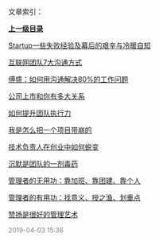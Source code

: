 文章索引：


**[上一级目录](//index.md)**

[Startup一些失败经验及幕后的艰辛与冷暖自知](/团队/Startup一些失败经验及幕后的艰辛与冷暖自知.md)

[互联网团队7大沟通方式](/团队/互联网团队7大沟通方式.md)

[傅盛：如何用沟通解决80%的工作问题](/团队/傅盛：如何用沟通解决80%的工作问题.md)

[公司上市和你有多大关系](/团队/公司上市和你有多大关系.md)

[如何提升团队执行力](/团队/如何提升团队执行力.md)

[我是怎么把一个项目带崩的](/团队/我是怎么把一个项目带崩的.md)

[技术负责人在创业中如何蜕变](/团队/技术负责人在创业中如何蜕变.md)

[沉默是团队的一剂毒药](/团队/沉默是团队的一剂毒药.md)

[管理者的无用功：靠加班、靠团建、靠个人](/团队/管理者的无用功：靠加班、靠团建、靠个人.md)

[管理者的有用功：找意义、授之渔、划重点](/团队/管理者的有用功：找意义、授之渔、划重点.md)

[赞扬是很好的管理艺术](/团队/赞扬是很好的管理艺术.md)


<font size=2 color='grey'> 2019-04-03 15:36 </font>